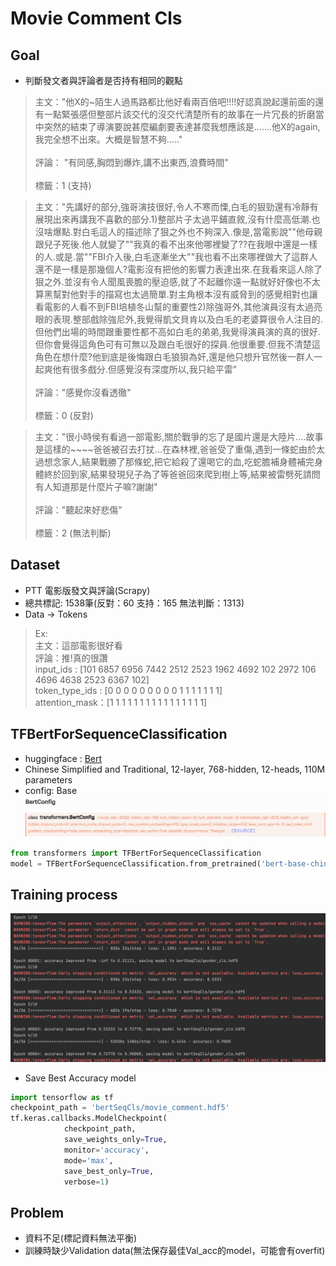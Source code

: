 # Movie Comment Cls

## Goal

- 判斷發文者與評論者是否持有相同的觀點
> 主文："他X的~陌生人過馬路都比他好看兩百倍吧!!!!好認真說起還前面的還有一點緊張感但整部片該交代的沒交代清楚所有的故事在一片冗長的折磨當中突然的結束了導演要說甚麼編劇要表達甚麼我想應該是.......他X的again,我完全想不出來。大概是智慧不夠....."
> <br><br>評論：  "有同感,胸悶到爆炸,講不出東西,浪費時間"<br>
> <br> 標籤：1 (支持)

> 主文："先講好的部分,強哥演技很好,令人不寒而慄,白毛的狠勁還有冷靜有展現出來再講我不喜歡的部分.1)整部片子太過平鋪直敘,沒有什麼高低潮.也沒啥爆點.對白毛這人的描述除了狠之外也不夠深入.像是,當電影說""他母親跟兒子死後.他人就變了""我真的看不出來他哪裡變了??在我眼中還是一樣的人.或是.當""FBI介入後,白毛逐漸坐大""我也看不出來哪裡做大了這群人還不是一樣是那幾個人?電影沒有把他的影響力表達出來.在我看來這人除了狠之外.並沒有令人聞風喪膽的壓迫感,就了不起離你遠一點就好好像也不太算黑幫對他對手的描寫也太過簡單.對主角根本沒有威脅到的感覺相對也讓看電影的人看不到FBI培植冬山幫的重要性2)除強哥外,其他演員沒有太過亮眼的表現.整部戲除強尼外,我覺得凱文貝肯以及白毛的老婆算很令人注目的.但他們出場的時間跟重要性都不高如白毛的弟弟,我覺得演員演的真的很好.但你會覺得這角色可有可無以及跟白毛很好的探員.他很重要.但我不清楚這角色在想什麼?他到底是後悔跟白毛狼狽為奸,還是他只想升官然後一群人一起爽他有很多戲分.但感覺沒有深度所以,我只給平雷"
> <br><br>評論："感覺你沒看透徹"
> <br><br> 標籤：0 (反對)

> 主文："很小時侯有看過一部電影,關於戰爭的忘了是國片還是大陸片....故事是這樣的~~~~爸爸被召去打扙...在森林裡,爸爸受了重傷,遇到一條蛇由於太過想念家人,結果戰勝了那條蛇,把它給殺了還喝它的血,吃蛇膽補身體補完身體終於回到家,結果發現兒子為了等爸爸回來爬到樹上等,結果被雷劈死請問有人知道那是什麼片子嘛?謝謝"
> <br><br>評論："聽起來好悲傷"
> <br><br> 標籤：2 (無法判斷)

## Dataset

- PTT 電影版發文與評論(Scrapy)
- 總共標記: 1538筆(反對：60 支持：165 無法判斷：1313)
- Data -> Tokens
> Ex: <br>
> 主文：這部電影很好看<br>
> 評論：推!真的很讚<br>
> input_ids : [101 6857 6956 7442 2512 2523 1962 4692 102 2972 106 4696 4638 2523 6367 102]<br>
> token_type_ids : [0 0 0 0 0 0 0 0 0 1 1 1 1 1 1 1]<br>
> attention_mask：[1 1 1 1 1 1 1 1 1 1 1 1 1 1 1 1]

## TFBertForSequenceClassification
- huggingface : [Bert](https://huggingface.co/transformers/model_doc/bert.html#tfbertforsequenceclassification) <br>
- Chinese Simplified and Traditional, 12-layer, 768-hidden, 12-heads, 110M parameters
- config: Base![](pic/bert_config.png)
```python
from transformers import TFBertForSequenceClassification
model = TFBertForSequenceClassification.from_pretrained('bert-base-chinese', num_labels=3)
```

## Training process
![](pic/process.png)

- Save Best Accuracy model
```python
import tensorflow as tf
checkpoint_path = 'bertSeqCls/movie_comment.hdf5'
tf.keras.callbacks.ModelCheckpoint(
            checkpoint_path,
            save_weights_only=True,
            monitor='accuracy',
            mode='max',
            save_best_only=True,
            verbose=1)
```

## Problem
- 資料不足(標記資料無法平衡)
- 訓練時缺少Validation data(無法保存最佳Val_acc的model，可能會有overfit)
